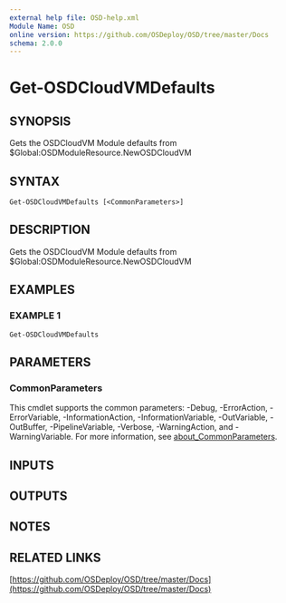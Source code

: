```yaml
---
external help file: OSD-help.xml
Module Name: OSD
online version: https://github.com/OSDeploy/OSD/tree/master/Docs
schema: 2.0.0
---
```


# Get-OSDCloudVMDefaults

## SYNOPSIS
Gets the OSDCloudVM Module defaults from $Global:OSDModuleResource.NewOSDCloudVM

## SYNTAX

```
Get-OSDCloudVMDefaults [<CommonParameters>]
```

## DESCRIPTION
Gets the OSDCloudVM Module defaults from $Global:OSDModuleResource.NewOSDCloudVM

## EXAMPLES

### EXAMPLE 1
```
Get-OSDCloudVMDefaults
```

## PARAMETERS

### CommonParameters
This cmdlet supports the common parameters: -Debug, -ErrorAction, -ErrorVariable, -InformationAction, -InformationVariable, -OutVariable, -OutBuffer, -PipelineVariable, -Verbose, -WarningAction, and -WarningVariable. For more information, see [about_CommonParameters](http://go.microsoft.com/fwlink/?LinkID=113216).

## INPUTS

## OUTPUTS

## NOTES

## RELATED LINKS

[https://github.com/OSDeploy/OSD/tree/master/Docs](https://github.com/OSDeploy/OSD/tree/master/Docs)

